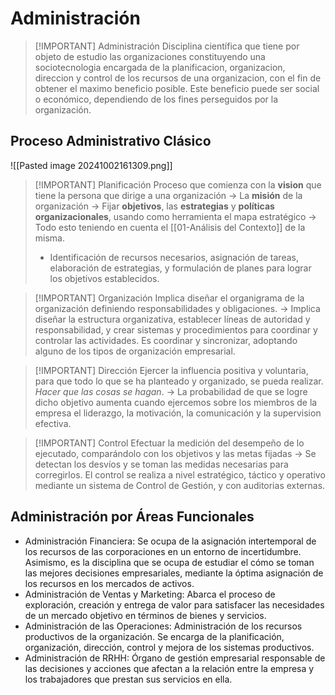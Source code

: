 # Administración

> [!IMPORTANT] Administración
> Disciplina científica que tiene por objeto de estudio las organizaciones constituyendo una sociotecnologia encargada de la planificacion, organizacion, direccion y control de los recursos de una organizacion, con el fin de obtener el maximo beneficio posible.
> Este beneficio puede ser social o económico, dependiendo de los fines perseguidos por la organización.

## Proceso Administrativo Clásico

![[Pasted image 20241002161309.png]]



> [!IMPORTANT] Planificación
> Proceso que comienza con la **vision** que tiene la persona que dirige a una organización -> La **misión** de la organización -> Fijar **objetivos**, las **estrategias** y **políticas organizacionales**, usando como herramienta el mapa estratégico -> Todo esto teniendo en cuenta el [[01-Análisis del Contexto]] de la misma.
> - Identificación de recursos necesarios, asignación de tareas, elaboración de estrategias, y formulación de planes para lograr los objetivos establecidos.


> [!IMPORTANT] Organización
> Implica diseñar el organigrama de la organización definiendo responsabilidades y obligaciones. -> Implica diseñar la estructura organizativa, establecer líneas de autoridad y responsabilidad, y crear sistemas y procedimientos para coordinar y controlar las actividades.
> Es coordinar y sincronizar, adoptando alguno de los tipos de organización empresarial.


> [!IMPORTANT] Dirección
> Ejercer la influencia positiva y voluntaria, para que todo lo que se ha planteado y organizado, se pueda realizar.
> *Hacer que las cosas se hagan*. -> La probabilidad de que se logre dicho objetivo aumenta cuando ejercemos sobre los miembros de la empresa el liderazgo, la motivación, la comunicación y la supervision efectiva.


> [!IMPORTANT] Control
> Efectuar la medición del desempeño de lo ejecutado, comparándolo con los objetivos y las metas fijadas -> Se detectan los desvíos y se toman las medidas necesarias para corregirlos.
> El control se realiza a nivel estratégico, táctico y operativo mediante un sistema de Control de Gestión, y con auditorias externas.


## Administración por Áreas Funcionales
- Administración Financiera: Se ocupa de la asignación intertemporal de los recursos de las corporaciones en un entorno de incertidumbre. Asimismo, es la disciplina que se ocupa de estudiar el cómo se toman las mejores decisiones empresariales, mediante la óptima asignación de los recursos en los mercados de activos.
- Administración de Ventas y Marketing: Abarca el proceso de exploración, creación y entrega de valor para satisfacer las necesidades de un mercado objetivo en términos de bienes y servicios.
- Administración de las Operaciones: Administración de los recursos productivos de la organización. Se encarga de la planificación, organización, dirección, control y mejora de los sistemas productivos.
- Administración de RRHH: Órgano de gestión empresarial responsable de las decisiones y acciones que afectan a la relación entre la empresa y los trabajadores que prestan sus servicios en ella.